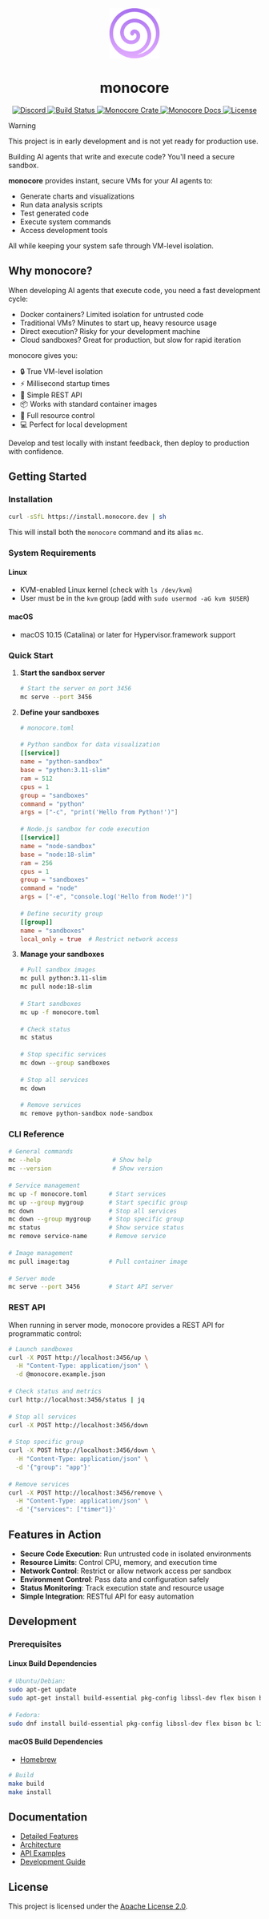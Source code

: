 <div align="center">
  <a href="https://github.com/appcypher/monocore" target="_blank">
    <img src="https://raw.githubusercontent.com/appcypher/monocore/main/assets/monocore-thick-line-purple-gradient.svg" alt="monocore logo" width="100"></img>
  </a>

  <h1 align="center">monocore</h1>

  <p>
    <a href="https://discord.gg/T95Y3XnEAK">
      <img src="https://img.shields.io/static/v1?label=Discord&message=join%20us!&color=mediumslateblue" alt="Discord">
    </a>
    <a href="https://github.com/appcypher/monocore/actions?query=">
      <img src="https://github.com/appcypher/monocore/actions/workflows/tests_and_checks.yml/badge.svg" alt="Build Status">
    </a>
    <a href="https://crates.io/crates/monocore">
      <img src="https://img.shields.io/crates/v/monocore?label=crates" alt="Monocore Crate">
    </a>
    <a href="https://docs.rs/monocore">
      <img src="https://img.shields.io/static/v1?label=Docs&message=docs.rs&color=blue" alt="Monocore Docs">
    </a>
    <a href="https://github.com/appcypher/monocore/blob/main/LICENSE">
      <img src="https://img.shields.io/badge/License-Apache%202.0-blue.svg" alt="License">
    </a>
  </p>
</div>

> [!WARNING]
> This project is in early development and is not yet ready for production use.

Building AI agents that write and execute code? You'll need a secure sandbox.

**monocore** provides instant, secure VMs for your AI agents to:

- Generate charts and visualizations
- Run data analysis scripts
- Test generated code
- Execute system commands
- Access development tools

All while keeping your system safe through VM-level isolation.

## Why monocore?

When developing AI agents that execute code, you need a fast development cycle:

- Docker containers? Limited isolation for untrusted code
- Traditional VMs? Minutes to start up, heavy resource usage
- Direct execution? Risky for your development machine
- Cloud sandboxes? Great for production, but slow for rapid iteration

monocore gives you:

- 🔒 True VM-level isolation
- ⚡ Millisecond startup times
- 🎯 Simple REST API
- 📦 Works with standard container images
- 🔧 Full resource control
- 💻 Perfect for local development

Develop and test locally with instant feedback, then deploy to production with confidence.

## Getting Started

### Installation

```sh
curl -sSfL https://install.monocore.dev | sh
```

This will install both the `monocore` command and its alias `mc`.

### System Requirements

#### Linux

- KVM-enabled Linux kernel (check with `ls /dev/kvm`)
- User must be in the `kvm` group (add with `sudo usermod -aG kvm $USER`)

#### macOS

- macOS 10.15 (Catalina) or later for Hypervisor.framework support

### Quick Start

1. **Start the sandbox server**

   ```sh
   # Start the server on port 3456
   mc serve --port 3456
   ```

2. **Define your sandboxes**

   ```toml
   # monocore.toml

   # Python sandbox for data visualization
   [[service]]
   name = "python-sandbox"
   base = "python:3.11-slim"
   ram = 512
   cpus = 1
   group = "sandboxes"
   command = "python"
   args = ["-c", "print('Hello from Python!')"]

   # Node.js sandbox for code execution
   [[service]]
   name = "node-sandbox"
   base = "node:18-slim"
   ram = 256
   cpus = 1
   group = "sandboxes"
   command = "node"
   args = ["-e", "console.log('Hello from Node!')"]

   # Define security group
   [[group]]
   name = "sandboxes"
   local_only = true  # Restrict network access
   ```

3. **Manage your sandboxes**

   ```sh
   # Pull sandbox images
   mc pull python:3.11-slim
   mc pull node:18-slim

   # Start sandboxes
   mc up -f monocore.toml

   # Check status
   mc status

   # Stop specific services
   mc down --group sandboxes

   # Stop all services
   mc down

   # Remove services
   mc remove python-sandbox node-sandbox
   ```

### CLI Reference

```sh
# General commands
mc --help                    # Show help
mc --version                 # Show version

# Service management
mc up -f monocore.toml      # Start services
mc up --group mygroup       # Start specific group
mc down                     # Stop all services
mc down --group mygroup     # Stop specific group
mc status                   # Show service status
mc remove service-name      # Remove service

# Image management
mc pull image:tag           # Pull container image

# Server mode
mc serve --port 3456        # Start API server
```

### REST API

When running in server mode, monocore provides a REST API for programmatic control:

```sh
# Launch sandboxes
curl -X POST http://localhost:3456/up \
  -H "Content-Type: application/json" \
  -d @monocore.example.json

# Check status and metrics
curl http://localhost:3456/status | jq

# Stop all services
curl -X POST http://localhost:3456/down

# Stop specific group
curl -X POST http://localhost:3456/down \
  -H "Content-Type: application/json" \
  -d '{"group": "app"}'

# Remove services
curl -X POST http://localhost:3456/remove \
  -H "Content-Type: application/json" \
  -d '{"services": ["timer"]}'
```

## Features in Action

- **Secure Code Execution**: Run untrusted code in isolated environments
- **Resource Limits**: Control CPU, memory, and execution time
- **Network Control**: Restrict or allow network access per sandbox
- **Environment Control**: Pass data and configuration safely
- **Status Monitoring**: Track execution state and resource usage
- **Simple Integration**: RESTful API for easy automation

## Development

### Prerequisites

#### Linux Build Dependencies

```sh
# Ubuntu/Debian:
sudo apt-get update
sudo apt-get install build-essential pkg-config libssl-dev flex bison bc libelf-dev python3-pyelftools patchelf

# Fedora:
sudo dnf install build-essential pkg-config libssl-dev flex bison bc libelf-dev python3-pyelftools patchelf
```

#### macOS Build Dependencies

- [Homebrew][brew_home]

```sh
# Build
make build
make install
```

## Documentation

- [Detailed Features](monocore/README.md#features)
- [Architecture](monocore/README.md#architecture)
- [API Examples](monocore/README.md#api-examples)
- [Development Guide](monocore/README.md#development)

## License

This project is licensed under the [Apache License 2.0](./LICENSE).

[libkrun-repo]: https://github.com/containers/libkrun
[brew_home]: https://brew.sh/
[rustup_home]: https://rustup.rs/
[git_home]: https://git-scm.com/
